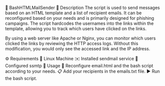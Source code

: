 📧 BashHTMLMailSender
📝 Description
The script is used to send messages based on an HTML template and a list of recipient emails. It can be reconfigured based on your needs and is primarily designed for phishing campaigns. The script hardcodes the usernames into the links within the template, allowing you to track which users have clicked on the links.

By using a web server like Apache or Nginx, you can monitor which users clicked the links by reviewing the HTTP access logs. Without this modification, you would only see the accessed link and the IP address.

⚙️ Requirements
🐧 Linux Machine
✉️ Installed sendmail service
🔧 Configured ssmtp
🚀 Usage
📝 Reconfigure email.html and the bash script according to your needs.
📋 Add your recipients in the emails.txt file.
▶️ Run the bash script.

